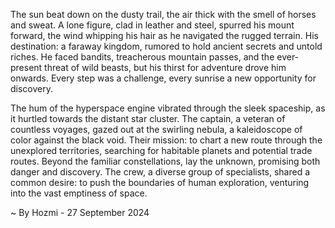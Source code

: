 
The sun beat down on the dusty trail, the air thick with the smell of horses and sweat.  A lone figure, clad in leather and steel, spurred his mount forward, the wind whipping his hair as he navigated the rugged terrain.  His destination: a faraway kingdom, rumored to hold ancient secrets and untold riches.  He faced bandits, treacherous mountain passes, and the ever-present threat of wild beasts, but his thirst for adventure drove him onwards. Every step was a challenge, every sunrise a new opportunity for discovery.

The hum of the hyperspace engine vibrated through the sleek spaceship, as it hurtled towards the distant star cluster.  The captain, a veteran of countless voyages, gazed out at the swirling nebula, a kaleidoscope of color against the black void.  Their mission: to chart a new route through the unexplored territories, searching for habitable planets and potential trade routes.  Beyond the familiar constellations, lay the unknown, promising both danger and discovery.  The crew, a diverse group of specialists, shared a common desire: to push the boundaries of human exploration, venturing into the vast emptiness of space. 

~ By Hozmi - 27 September 2024
